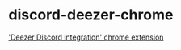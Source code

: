 # discord-deezer-chrome
['Deezer Discord integration' chrome extension](https://chrome.google.com/webstore/detail/deezer-discord-integratio/gpmnalhimebpjhilkifcaadejhmogaok)

